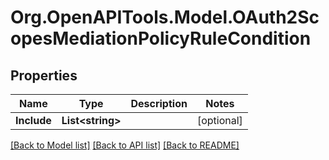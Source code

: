 # Org.OpenAPITools.Model.OAuth2ScopesMediationPolicyRuleCondition

## Properties

Name | Type | Description | Notes
------------ | ------------- | ------------- | -------------
**Include** | **List&lt;string&gt;** |  | [optional] 

[[Back to Model list]](../README.md#documentation-for-models) [[Back to API list]](../README.md#documentation-for-api-endpoints) [[Back to README]](../README.md)

